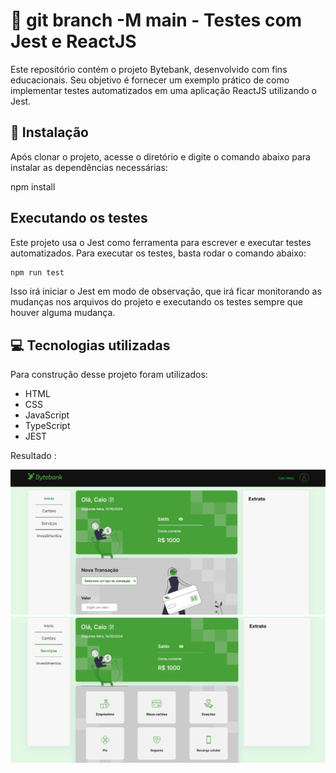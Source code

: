 # 🏦 git branch -M main - Testes com Jest e ReactJS

Este repositório contém o projeto Bytebank, desenvolvido com fins educacionais. Seu objetivo é fornecer um exemplo prático de como implementar testes automatizados em uma aplicação ReactJS utilizando o Jest.

## 🚀 Instalação

Após clonar o projeto, acesse o diretório e digite o comando abaixo para instalar as dependências necessárias:

npm install

## Executando os testes

Este projeto usa o Jest como ferramenta para escrever e executar testes automatizados. Para executar os testes, basta rodar o comando abaixo:

```bash
npm run test
```

Isso irá iniciar o Jest em modo de observação, que irá ficar monitorando as mudanças nos arquivos do projeto e executando os testes sempre que houver alguma mudança.

## 💻 Tecnologias utilizadas

Para construção desse projeto foram utilizados:

- HTML
- CSS
- JavaScript
- TypeScript
- JEST 

Resultado :

<img src="./src/assets/resultado.png" alt="">
<img src="./src/assets/resultado2.png" alt="">
